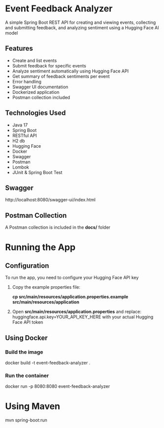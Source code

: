 # Event Feedback Analyzer

A simple Spring Boot REST API for creating and viewing events, collecting and submitting feedback, and analyzing sentiment using a Hugging Face AI model

## Features

- Create and list events
- Submit feedback for specific events
- Analyze sentiment automatically using Hugging Face API
- Get summary of feedback sentiments per event
- Error handling
- Swagger UI documentation
- Dockerized application
- Postman collection included

## Technologies Used

- Java 17
- Spring Boot
- RESTful API
- H2 db
- Hugging Face
- Docker
- Swagger
- Postman
- Lombok
- JUnit & Spring Boot Test

## Swagger
http://localhost:8080/swagger-ui/index.html

## Postman Collection
A Postman collection is included in the **docs/** folder
# Running the App

## Configuration
To run the app, you need to configure your Hugging Face API key

1. Copy the example properties file:

   **cp src/main/resources/application.properties.example src/main/resources/application**

2. Open **src/main/resources/application.properties** and replace:
   huggingface.api.key=YOUR_API_KEY_HERE
   with your actual Hugging Face API token
## Using Docker
### Build the image
docker build -t event-feedback-analyzer .

### Run the container
docker run -p 8080:8080 event-feedback-analyzer

# Using Maven
mvn spring-boot:run